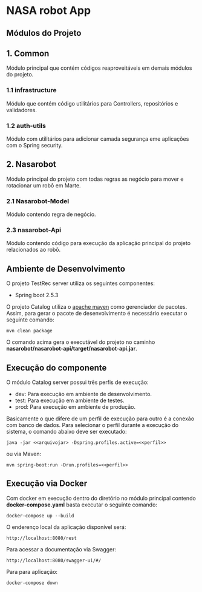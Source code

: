 # NASA robot App

## Módulos do Projeto

## 1. Common
Módulo principal que contém códigos reaproveitáveis em demais módulos do projeto.

### 1.1 infrastructure
Módulo que contém código utilitários para Controllers, repositórios e validadores.

### 1.2 auth-utils
Módulo com utilitários para adicionar camada segurança eme aplicações com o Spring security.

## 2. Nasarobot
Módulo principal do projeto com todas regras as negócio para mover e rotacionar um robô em Marte.

### 2.1 Nasarobot-Model
Módulo contendo regra de negócio.

### 2.3 nasarobot-Api
Módulo contendo código para execução da aplicação principal do projeto relacionados ao robô.

## Ambiente de Desenvolvimento

O projeto TestRec server utiliza os seguintes componentes:

- Spring boot 2.5.3

O projeto Catalog utiliza o [apache maven](https://maven.apache.org/) como gerenciador de pacotes. Assim, para gerar o pacote de desenvolvimento é necessário executar o seguinte comando:

```
mvn clean package
```
O comando acima gera o executável do projeto no caminho **nasarobot/nasarobot-api/target/nasarobot-api.jar**.

## Execução do componente
O módulo Catalog server possui três perfis de execução:

- dev: Para execução em ambiente de desenvolvimento.
- test: Para execução em ambiente de testes.
- prod: Para execução em ambiente de produção.

Basicamente o que difere de um perfil de execução para outro é a conexão com banco de dados. Para selecionar o perfil durante a execução do sistema, o comando abaixo deve ser executado:
```
java -jar <<arquivojar> -Dspring.profiles.active=<<perfil>>
```

ou via Maven:

```
mvn spring-boot:run -Drun.profiles=<<perfil>>
```

## Execução via Docker

Com docker em execução dentro do diretório no módulo principal contendo **docker-compose.yaml** basta executar o seguinte comando:

```
docker-compose up --build
```

O enderenço local da aplicação disponível será: 

```
http://localhost:8080/rest
```

Para acessar a documentação via Swagger:

```
http://localhost:8080/swagger-ui/#/

```

Para para aplicação:

```
docker-compose down

```


